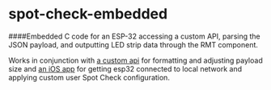 # spot-check-embedded
####Embedded C code for an ESP-32 accessing a custom API, parsing the JSON payload, and outputting LED strip data through the RMT component. 

Works in conjunction with [a custom api](https://github.com/dot4qu/spot-check-api) for formatting and adjusting payload size and [an iOS app](https://github.com/dot4qu/spot-check-ios) for getting esp32 connected to local network and applying custom user Spot Check configuration.
